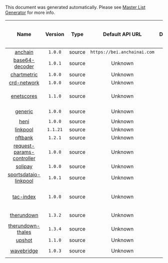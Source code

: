 This document was generated automatically. Please see [Master List Generator](./packages/scripts#master-list-generator) for more info.

|                                   Name                                    | Version  |  Type  |       Default API URL       | Dependencies |  Environment Variables (✅ = required)   | Endpoints  | Default Endpoint | Batchable Endpoints | Supports WS |                     Unit Tests                     |                     Integration Tests                     | End-to-End Tests |
| :-----------------------------------------------------------------------: | :------: | :----: | :-------------------------: | :----------: | :--------------------------------------: | :--------: | :--------------: | :-----------------: | :---------: | :------------------------------------------------: | :-------------------------------------------------------: | :--------------: |
|                   [anchain](packages/anchain/README.md)                   | `1.0.0`  | source | `https://bei.anchainai.com` |              |              `API_KEY (✅)`              | `category` |    `category`    |                     |             |          [✅](packages/anchain/test/unit)          |          [✅](packages/anchain/test/integration)          |                  |
|            [base64-decoder](packages/base64-decoder/README.md)            | `1.0.1`  | source |           Unknown           |              |                                          |  Unknown   |     Unknown      |       Unknown       |   Unknown   |      [✅](packages/base64-decoder/test/unit)       |      [✅](packages/base64-decoder/test/integration)       |                  |
|               [chartmetric](packages/chartmetric/README.md)               | `1.0.0`  | source |           Unknown           |              |              `API_KEY (✅)`              |  Unknown   |     Unknown      |       Unknown       |   Unknown   |        [✅](packages/chartmetric/test/unit)        |        [✅](packages/chartmetric/test/integration)        |                  |
|               [crd-network](packages/crd-network/README.md)               | `1.0.0`  | source |           Unknown           |              |              `API_KEY (✅)`              |  Unknown   |     Unknown      |       Unknown       |   Unknown   |        [✅](packages/crd-network/test/unit)        |        [✅](packages/crd-network/test/integration)        |                  |
|                [enetscores](packages/enetscores/README.md)                | `1.1.0`  | source |           Unknown           |              |  `API_TOKEN (✅)`, `API_USERNAME (✅)`   |  Unknown   |     Unknown      |       Unknown       |   Unknown   |        [✅](packages/enetscores/test/unit)         |        [✅](packages/enetscores/test/integration)         |                  |
|                   [generic](packages/generic/README.md)                   | `1.0.0`  | source |           Unknown           |              |         `GENERIC_BASE_URL (✅)`          |  Unknown   |     Unknown      |       Unknown       |   Unknown   |          [✅](packages/generic/test/unit)          |          [✅](packages/generic/test/integration)          |                  |
|                      [heni](packages/heni/README.md)                      | `1.0.0`  | source |           Unknown           |              |              `API_KEY (✅)`              |  Unknown   |     Unknown      |       Unknown       |   Unknown   |                                                    |           [✅](packages/heni/test/integration)            |                  |
|                  [linkpool](packages/linkpool/README.md)                  | `1.1.21` | source |           Unknown           |              |              `API_KEY (✅)`              |  Unknown   |     Unknown      |       Unknown       |   Unknown   |         [✅](packages/linkpool/test/unit)          |                                                           |                  |
|                   [nftbank](packages/nftbank/README.md)                   | `1.2.1`  | source |           Unknown           |              |              `API_KEY (✅)`              |  Unknown   |     Unknown      |       Unknown       |   Unknown   |          [✅](packages/nftbank/test/unit)          |          [✅](packages/nftbank/test/integration)          |                  |
| [request-params-controller](packages/request-params-controller/README.md) | `1.0.0`  | source |           Unknown           |              |                                          |  Unknown   |     Unknown      |       Unknown       |   Unknown   | [✅](packages/request-params-controller/test/unit) | [✅](packages/request-params-controller/test/integration) |                  |
|                   [solipay](packages/solipay/README.md)                   | `1.0.0`  | source |           Unknown           |              |                `API_KEY`                 |  Unknown   |     Unknown      |       Unknown       |   Unknown   |          [✅](packages/solipay/test/unit)          |          [✅](packages/solipay/test/integration)          |                  |
|     [sportsdataio-linkpool](packages/sportsdataio-linkpool/README.md)     | `1.0.1`  | source |           Unknown           |              |            `MLB_API_KEY (✅)`            |  Unknown   |     Unknown      |       Unknown       |   Unknown   |   [✅](packages/sportsdataio-linkpool/test/unit)   |   [✅](packages/sportsdataio-linkpool/test/integration)   |                  |
|                 [tac-index](packages/tac-index/README.md)                 | `1.0.0`  | source |           Unknown           |              | `API_PASSWORD (✅)`, `API_USERNAME (✅)` |  Unknown   |     Unknown      |       Unknown       |   Unknown   |         [✅](packages/tac-index/test/unit)         |         [✅](packages/tac-index/test/integration)         |                  |
|                [therundown](packages/therundown/README.md)                | `1.3.2`  | source |           Unknown           |              |      `API_ENDPOINT`, `API_KEY (✅)`      |  Unknown   |     Unknown      |       Unknown       |   Unknown   |        [✅](packages/therundown/test/unit)         |        [✅](packages/therundown/test/integration)         |                  |
|         [therundown-thales](packages/therundown-thales/README.md)         | `1.3.4`  | source |           Unknown           |              |      `API_ENDPOINT`, `API_KEY (✅)`      |  Unknown   |     Unknown      |       Unknown       |   Unknown   |     [✅](packages/therundown-thales/test/unit)     |     [✅](packages/therundown-thales/test/integration)     |                  |
|                    [upshot](packages/upshot/README.md)                    | `1.1.0`  | source |           Unknown           |              |              `API_KEY (✅)`              |  Unknown   |     Unknown      |       Unknown       |   Unknown   |          [✅](packages/upshot/test/unit)           |          [✅](packages/upshot/test/integration)           |                  |
|                [wavebridge](packages/wavebridge/README.md)                | `1.0.3`  | source |           Unknown           |              |   `API_CORP_CODE (✅)`, `API_KEY (✅)`   |  Unknown   |     Unknown      |       Unknown       |   Unknown   |        [✅](packages/wavebridge/test/unit)         |        [✅](packages/wavebridge/test/integration)         |                  |
